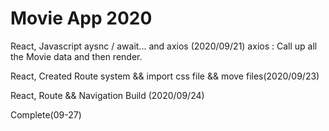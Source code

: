 # Movie App 2020

React, Javascript aysnc / await... and axios (2020/09/21)
axios : Call up all the Movie data and then render.

React, Created Route system && import css file && move files(2020/09/23)

React, Route && Navigation Build (2020/09/24)

Complete(09-27)